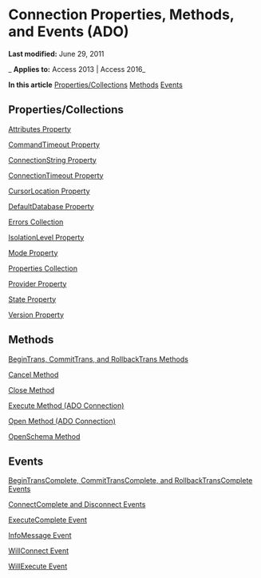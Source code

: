 
# Connection Properties, Methods, and Events (ADO)

 **Last modified:** June 29, 2011

 _ **Applies to:** Access 2013 | Access 2016_

 **In this article**
[Properties/Collections](#sectionSection1)
[Methods](#sectionSection2)
[Events](#sectionSection3)




## Properties/Collections
<a name="sectionSection1"> </a>

[Attributes Property](4cc1f036-606e-7d4b-d270-af374e9d99fa.md)

[CommandTimeout Property](a0b6209c-9feb-08ae-002a-15d1d20734a8.md)

[ConnectionString Property](c67a7daf-258f-d99d-6475-a4aa98d1e99d.md)

[ConnectionTimeout Property](efc39fd8-afce-5ac0-2fff-cbb55c1a444d.md)

[CursorLocation Property](8a048bd4-ae25-a555-1c07-14364b7e6560.md)

[DefaultDatabase Property](a35c5631-f9d9-e51f-950b-e52169830d94.md)

[Errors Collection](76c234b8-7fec-11c5-275e-864d5d880ee7.md)

[IsolationLevel Property](19461be5-c94b-4b61-ce08-7abdf702c3dc.md)

[Mode Property](62086f4f-8624-16c4-dae1-a17475d1864d.md)

[Properties Collection](4d662790-1252-c930-e6f9-edf6a38636af.md)

[Provider Property](1b795f51-93d7-431c-b1fe-0db95f69a56a.md)

[State Property](ade0a50c-e2d8-23ac-4ea9-b012fedcd5db.md)

[Version Property](61466895-0a6c-533c-bd93-0ab6af654f24.md)


## Methods
<a name="sectionSection2"> </a>

[BeginTrans, CommitTrans, and RollbackTrans Methods](9a0415f0-9424-8d1c-4779-92e932292d46.md)

[Cancel Method](747edc04-a5cc-3631-2d0b-82e7e41a76b7.md)

[Close Method](26a7cced-ebeb-70be-f5de-96a35711bc37.md)

[Execute Method (ADO Connection)](http://msdn.microsoft.com/library/af190bd9-7167-df59-29ca-a9a86c4957fd%28Office.15%29.aspx)

[Open Method (ADO Connection)](1adaa17d-dfe1-22e0-3415-720516d138f8.md)

[OpenSchema Method](57771163-a14e-207a-2942-849acb79a9a1.md)


## Events
<a name="sectionSection3"> </a>

[BeginTransComplete, CommitTransComplete, and RollbackTransComplete Events](9d0ae38e-530a-7a89-a344-f3ab401c2e35.md)

[ConnectComplete and Disconnect Events](8ecb080b-7fc9-7565-25bd-bd57b983750d.md)

[ExecuteComplete Event](47317d97-e373-32f4-9438-2dff46b8d367.md)

[InfoMessage Event](5d4f487f-96c8-4cf6-60ab-583510d3096f.md)

[WillConnect Event](8b0e9955-4e7a-7af8-ce6c-7a4ba569a5bb.md)

[WillExecute Event](9f516bfd-246d-9817-4ca3-64598ab466f7.md)

